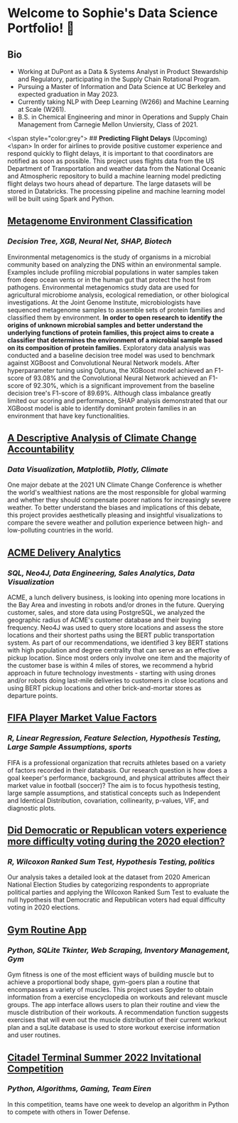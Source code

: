 # Welcome to Sophie's Data Science Portfolio! 👋

## Bio
* Working at DuPont as a Data & Systems Analyst in Product Stewardship and Regulatory, participating in the Supply Chain Rotational Program.
* Pursuing a Master of Information and Data Science at UC Berkeley and expected graduation in May 2023.
* Currently taking NLP with Deep Learning (W266) and Machine Learning at Scale (W261).
* B.S. in Chemical Engineering and minor in Operations and Supply Chain Management from Carnegie Mellon Unviersity, Class of 2021.

<\span style="color:grey"> ## **Predicting Flight Delays** (Upcoming)<\span>
In order for airlines to provide positive customer experience and respond quickly to flight delays, it is important to that coordinators are notified as soon as possible. This project uses flights data from the US Department of Transportation and weather data from the National Oceanic and Atmospheric repository to build a machine learning model predicting flight delays two hours ahead of departure. The large datasets will be stored in Databricks. The processing pipeline and machine learning model will be built using Spark and Python.

## [**Metagenome Environment Classification**](https://github.com/sophieyeh256/W207_Final_Project)
### _Decision Tree, XGB, Neural Net, SHAP, Biotech_
Environmental metagenomics is the study of organisms in a microbial community based on analyzing the DNS within an environmental sample. Examples include profiling microbial populations in water samples taken from deep ocean vents or in the human gut that protect the host from pathogens. Environmental metagenomics study data are used for agricultural microbiome analysis, ecological remediation, or other biological investigations. At the Joint Genome  Institute, microbiologists have sequenced metagenome samples to assemble sets of protein families and classified them by environment. **In order to open research to identify the origins of unknown microbial samples and better understand the underlying functions of protein families, this project aims to create a classifier that determines the environment of a microbial sample based on its composition of protein families.** Exploratory data analysis was conducted and a baseline decision tree model was used to benchmark against XGBoost and Convolutional Neural Network models. After hyperparameter tuning using Optuna, the XGBoost model achieved an F1-score of 93.08% and the Convolutional Neural Network achieved an F1-score of 92.30%, which is a significant improvement from the baseline decision tree's F1-score of 89.69%. Although class imbalance greatly limited our scoring and performance, SHAP analysis demonstrated that our XGBoost model is able to identify dominant protein families in an environment that have key functionalities.


## [**A Descriptive Analysis of Climate Change Accountability**](https://github.com/sophieyeh256/w200_project2_bluhm_kim_Yeh)
### _Data Visualization, Matplotlib, Plotly, Climate_
One major debate at the 2021 UN Climate Change Conference is whether the world's wealthiest nations are the most responsible 
for global warming and whether they should compensate poorer nations for increasingly severe weather. To better understand the biases and implications of this debate, this project provides aesthetically pleasing and insightful visualizations to compare the severe weather and pollution experience between high- and low-polluting countries in the world.


## [**ACME Delivery Analytics**](https://github.com/sophieyeh256/DataEng_SQL/blob/main/ucb_mids_w205_project_3/Acme%20Delivery%20Strategy.pdf)
### _SQL, Neo4J, Data Engineering, Sales Analytics, Data Visualization_
ACME, a lunch delivery business, is looking into opening more locations in the Bay Area and investing in robots and/or drones in the future. Querying customer, sales, and store data using PostgreSQL, we analyzed the geographic radius of ACME's customer database and their buying frequency. Neo4J was used to query store locations and assess the store locations and their shortest paths using the BERT public transportation system. As part of our recommendations, we identified 3 key BERT stations with high population and degree centrality that can serve as an effective pickup location. Since most orders only involve one item and the majority of the customer base is within 4 miles of stores, we recommend a hybrid approach in future technology investments - starting with using drones and/or robots doing last-mile deliveries to customers in close locations and using BERT pickup locations and other brick-and-mortar stores as departure points.

## [**FIFA Player Market Value Factors**](https://github.com/sophieyeh256/ucb_mids_w203_lab2)
### _R, Linear Regression, Feature Selection, Hypothesis Testing, Large Sample Assumptions, sports_
FIFA is a professional organization that recruits athletes based on a variety of factors recorded in their databasis. 
Our research question is how does a goal keeper's performance, background, and physical attributes affect their market value in football (soccer)?
The aim is to focus hypothesis testing, large sample assumptions, and statistical concepts such as Independent and Identical Distribution, covariation, collinearity, p-values, VIF, and diagnostic plots.  


## [**Did Democratic or Republican voters experience more difficulty voting during the 2020 election?**](https://github.com/sophieyeh256/ucb_mids_w203_lab1)
### _R, Wilcoxon Ranked Sum Test, Hypothesis Testing, politics_
Our analysis takes a detailed look at the dataset from 2020 American National Election Studies by categorizing respondents to appropriate political parties and applying the Wilcoxon Ranked Sum Test to evaluate the null hypothesis that Democratic and Republican voters had equal
difficulty voting in 2020 elections.  


## [**Gym Routine App**](w200_project1_gymroutine)
### _Python, SQLite Tkinter, Web Scraping, Inventory Management, Gym_
Gym fitness is one of the most efficient ways of building muscle but to achieve a proportional body shape, gym-goers plan a routine
that encompasses a variety of muscles. This project uses Spyder to obtain information from a exercise encyclopedia on workouts and
relevant muscle groups. The app interface allows users to plan their routine and view the muscle distribution of their workouts. 
A recommendation function suggests exercises that will even out the muscle distribution of their current workout plan and a sqLite
database is used to store workout exercise information and user routines.

## [**Citadel Terminal Summer 2022 Invitational Competition**](https://github.com/sophieyeh256/terminal-summer22-eiren)
### _Python, Algorithms, Gaming, Team Eiren_
In this competition, teams have one week to develop an algorithm in Python to compete with others in Tower Defense. 
